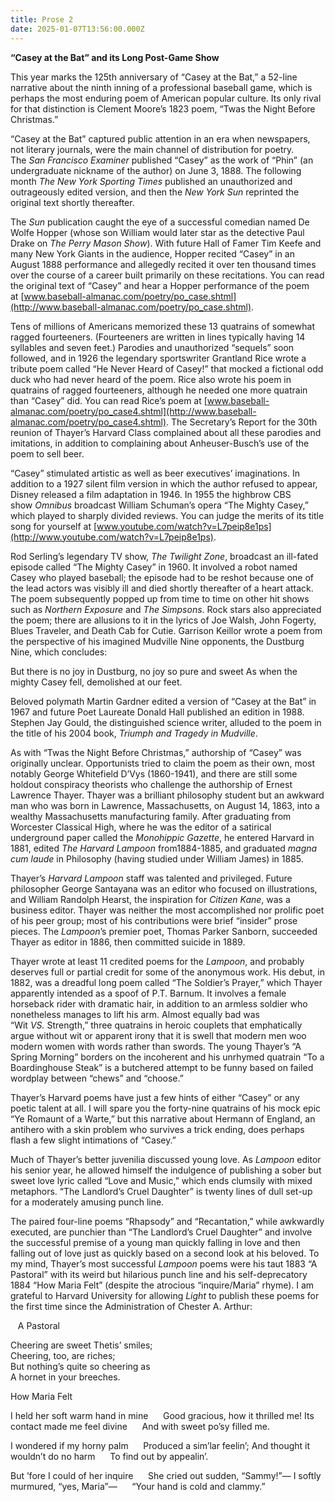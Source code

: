 ```yaml
---
title: Prose 2
date: 2025-01-07T13:56:00.000Z
---
```

**“Casey at the Bat” and its Long Post-Game Show**

This year marks the 125th anniversary of “Casey at the Bat,” a 52-line narrative about the ninth inning of a professional baseball game, which is perhaps the most enduring poem of American popular culture. Its only rival for that distinction is Clement Moore’s 1823 poem, “Twas the Night Before Christmas.”

“Casey at the Bat” captured public attention in an era when newspapers, not literary journals, were the main channel of distribution for poetry. The *San Francisco* *Examiner* published “Casey” as the work of “Phin” (an undergraduate nickname of the author) on June 3, 1888. The following month *The New York* *Sporting Times* published an unauthorized and outrageously edited version, and then the *New York Sun* reprinted the original text shortly thereafter.

The *Sun* publication caught the eye of a successful comedian named De Wolfe Hopper (whose son William would later star as the detective Paul Drake on *The Perry Mason Show*). With future Hall of Famer Tim Keefe and many New York Giants in the audience, Hopper recited “Casey” in an August 1888 performance and allegedly recited it over ten thousand times over the course of a career built primarily on these recitations. You can read the original text of “Casey” and hear a Hopper performance of the poem at [www.baseball-almanac.com/poetry/po_case.shtml](http://www.baseball-almanac.com/poetry/po_case.shtml).

Tens of millions of Americans memorized these 13 quatrains of somewhat ragged fourteeners. (Fourteeners are written in lines typically having 14 syllables and seven feet.) Parodies and unauthorized “sequels” soon followed, and in 1926 the legendary sportswriter Grantland Rice wrote a tribute poem called “He Never Heard of Casey!” that mocked a fictional odd duck who had never heard of the poem. Rice also wrote his poem in quatrains of ragged fourteeners, although he needed one more quatrain than “Casey” did. You can read Rice’s poem at [www.baseball-almanac.com/poetry/po_case4.shtml](http://www.baseball-almanac.com/poetry/po_case4.shtml). The Secretary’s Report for the 30th reunion of Thayer’s Harvard Class complained about all these parodies and imitations, in addition to complaining about Anheuser-Busch’s use of the poem to sell beer.

“Casey” stimulated artistic as well as beer executives’ imaginations. In addition to a 1927 silent film version in which the author refused to appear, Disney released a film adaptation in 1946. In 1955 the highbrow CBS show *Omnibus* broadcast William Schuman’s opera “The Mighty Casey,” which played to sharply divided reviews. You can judge the merits of its title song for yourself at [www.youtube.com/watch?v=L7peip8e1ps](http://www.youtube.com/watch?v=L7peip8e1ps).

Rod Serling’s legendary TV show, *The Twilight Zone*, broadcast an ill-fated episode called “The Mighty Casey” in 1960. It involved a robot named Casey who played baseball; the episode had to be reshot because one of the lead actors was visibly ill and died shortly thereafter of a heart attack. The poem subsequently popped up from time to time on other hit shows such as *Northern Exposure* and *The Simpsons*. Rock stars also appreciated the poem; there are allusions to it in the lyrics of Joe Walsh, John Fogerty, Blues Traveler, and Death Cab for Cutie. Garrison Keillor wrote a poem from the perspective of his imagined Mudville Nine opponents, the Dustburg Nine, which concludes:

But there is no joy in Dustburg, no joy so pure and sweet
As when the mighty Casey fell, demolished at our feet.

Beloved polymath Martin Gardner edited a version of “Casey at the Bat” in 1967 and future Poet Laureate Donald Hall published an edition in 1988. Stephen Jay Gould, the distinguished science writer, alluded to the poem in the title of his 2004 book, *Triumph and Tragedy in Mudville*.

As with “Twas the Night Before Christmas,” authorship of “Casey” was originally unclear. Opportunists tried to claim the poem as their own, most notably George Whitefield D’Vys (1860-1941), and there are still some holdout conspiracy theorists who challenge the authorship of Ernest Lawrence Thayer. Thayer was a brilliant philosophy student but an awkward man who was born in Lawrence, Massachusetts, on August 14, 1863, into a wealthy Massachusetts manufacturing family. After graduating from Worcester Classical High, where he was the editor of a satirical underground paper called the *Monohippic Gazette*, he entered Harvard in 1881, edited *The Harvard Lampoon* from1884-1885, and graduated *magna cum laude* in Philosophy (having studied under William James) in 1885.

Thayer’s *Harvard Lampoon* staff was talented and privileged. Future philosopher George Santayana was an editor who focused on illustrations, and William Randolph Hearst, the inspiration for *Citizen Kane*, was a business editor. Thayer was neither the most accomplished nor prolific poet of his peer group; most of his contributions were brief “insider” prose pieces. The *Lampoon*’s premier poet, Thomas Parker Sanborn, succeeded Thayer as editor in 1886, then committed suicide in 1889.

Thayer wrote at least 11 credited poems for the *Lampoon*, and probably deserves full or partial credit for some of the anonymous work. His debut, in 1882, was a dreadful long poem called “The Soldier’s Prayer,” which Thayer apparently intended as a spoof of P.T. Barnum. It involves a female horseback rider with dramatic hair, in addition to an armless soldier who nonetheless manages to lift his arm. Almost equally bad was “Wit *VS.* Strength,” three quatrains in heroic couplets that emphatically argue without wit or apparent irony that it is swell that modern men woo modern women with words rather than swords. The young Thayer’s “A Spring Morning” borders on the incoherent and his unrhymed quatrain “To a Boardinghouse Steak” is a butchered attempt to be funny based on failed wordplay between “chews” and “choose.”

Thayer’s Harvard poems have just a few hints of either “Casey” or any poetic talent at all. I will spare you the forty-nine quatrains of his mock epic “Ye Romaunt of a Warte,” but this narrative about Hermann of England, an antihero with a skin problem who survives a trick ending, does perhaps flash a few slight intimations of “Casey.”

Much of Thayer’s better juvenilia discussed young love. As *Lampoon* editor his senior year, he allowed himself the indulgence of publishing a sober but sweet love lyric called “Love and Music,” which ends clumsily with mixed metaphors. “The Landlord’s Cruel Daughter” is twenty lines of dull set-up for a moderately amusing punch line.

The paired four-line poems “Rhapsody” and “Recantation,” while awkwardly executed, are punchier than “The Landlord’s Cruel Daughter” and involve the successful premise of a young man quickly falling in love and then falling out of love just as quickly based on a second look at his beloved. To my mind, Thayer’s most successful *Lampoon* poems were his taut 1883 “A Pastoral” with its weird but hilarious punch line and his self-deprecatory 1884 “How Maria Felt” (despite the atrocious “inquire/Maria” rhyme). I am grateful to Harvard University for allowing *Light* to publish these poems for the first time since the Administration of Chester A. Arthur:

   A Pastoral

Cheering are sweet Thetis’ smiles;<br>
Cheering, too, are riches; <br>
But nothing’s quite so cheering as<br>
A hornet in your breeches.<br>

How Maria Felt

I held her soft warm hand in mine
     Good gracious, how it thrilled me!
Its contact made me feel divine
     And with sweet po’sy filled me.

I wondered if my horny palm
     Produced a sim’lar feelin’;
And thought it wouldn’t do no harm
     To find out by appealin’.

But ’fore I could of her inquire
     She cried out sudden, “Sammy!”—
I softly murmured, “yes, Maria”—
     “Your hand is cold and clammy.”
